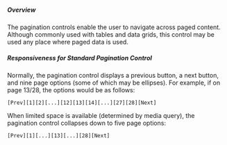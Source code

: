 ##### Overview

The pagination controls enable the user to navigate across paged content. Although commonly used with tables and data grids, this control may be used any place where paged data is used.

##### Responsiveness for Standard Pagination Control

Normally, the pagination control displays a previous button, a next button, and nine page options (some of which may be ellipses). For example, if on page 13/28, the options would be as follows:

`[Prev][1][2][...][12][13][14][...][27][28][Next]`

When limited space is available (determined by media query), the pagination control collapses down to five page options:

`[Prev][1][...][13][...][28][Next]`
